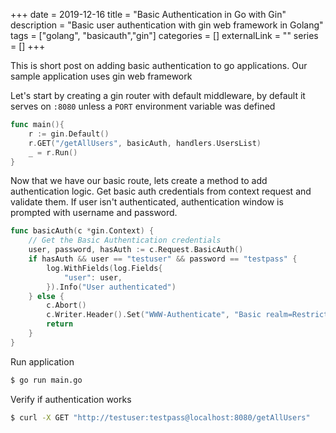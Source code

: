 +++ 
date = 2019-12-16
title = "Basic Authentication in Go with Gin"
description = "Basic user authentication with gin web framework in Golang"
tags = ["golang", "basicauth","gin"]
categories = []
externalLink = ""
series = []
+++

This is short post on adding basic authentication to go applications. Our sample application uses gin web framework

Let's start by creating a gin router with default middleware, by default it serves on `:8080` unless a `PORT` environment variable was defined

```go
func main(){
	r := gin.Default()
	r.GET("/getAllUsers", basicAuth, handlers.UsersList)
	_ = r.Run()
}
```

Now that we have our basic route, lets create a method to add authentication logic. Get basic auth credentials from context request and validate them. If user isn't authenticated, authentication window is prompted with username and password.

```go
func basicAuth(c *gin.Context) {
	// Get the Basic Authentication credentials
	user, password, hasAuth := c.Request.BasicAuth()
	if hasAuth && user == "testuser" && password == "testpass" {
		log.WithFields(log.Fields{
			"user": user,
		}).Info("User authenticated")
	} else {
		c.Abort()
		c.Writer.Header().Set("WWW-Authenticate", "Basic realm=Restricted")
		return
	}
}
```

Run application

```bash
$ go run main.go
```

Verify if authentication works

```bash
$ curl -X GET "http://testuser:testpass@localhost:8080/getAllUsers"
```

